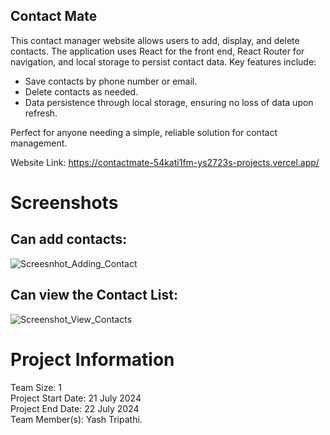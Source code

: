 ## Contact Mate

This contact manager website allows users to add, display, and delete contacts. The application uses React for the front end, React Router for navigation, and local storage to persist contact data. Key features include:

- Save contacts by phone number or email.
- Delete contacts as needed.
- Data persistence through local storage, ensuring no loss of data upon refresh.
  
Perfect for anyone needing a simple, reliable solution for contact management.

Website Link: https://contactmate-54kati1fm-ys2723s-projects.vercel.app/ 

# Screenshots

## Can add contacts:
![Screesnhot_Adding_Contact](https://i.postimg.cc/ryx9LCqF/Screenshot-17019.png)

## Can view the Contact List:
![Screenshot_View_Contacts](https://i.postimg.cc/4NXpkD8B/Screenshot-17020.png)


##
# Project Information
Team Size: 1 <br/>
Project Start Date: 21 July 2024 <br/>
Project End Date: 22 July 2024 <br/>
Team Member(s): Yash Tripathi.
